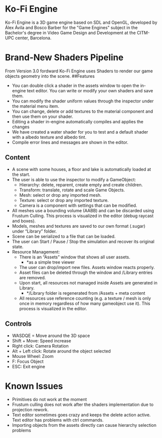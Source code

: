 # Ko-Fi Engine
Ko-Fi Engine is a 3D game engine based on SDL and OpenGL, developed by Álex Ávila and Bosco Barber for the "Game Engines" subject in the Bachelor's degree in Video Game Design and Development at the CITM-UPC center, Barcelona.

# Brand-New Shaders Pipeline
From Version 3.0 fordward Ko-Fi Engine uses Shaders to render our game objects geometry into the scene.
##Features
- You can double click a shader in the assets window to open the in-engine text editor. You can write or modify your own shaders and save them.
- You can modify the shader uniform values through the inspector under the material menu item.
- You can change, delete or add textures to the material component and then use them on your shader.
- Editing a shader in-engine automatically compiles and applies the changes
- We have created a water shader for you to test and a default shader with a albedo texture and albedo tint.
- Compile error lines and messages are shown in the editor.

## Content
- A scene with some houses, a floor and lake is automatically loaded at the start.
- The user is able to use the inspector to modify a GameObject:
    - Hierarchy: delete, reparent, create empty and create children.
    - Transform: translate, rotate and scale Game Objects.
    - Mesh: select or drop any imported mesh.
    - Texture: select or drop any imported texture.
    - Camera is a component with settings that can be modified.
- All meshes use a bounding volume (AABB) and can be discarded using Frustum Culling. This process is visualized in the editor (debug raycast and boxes).
- Models, meshes and textures are saved to our own format (.sugar) under “Library” folder.
- Scene can be serialized to a file that can be loaded.
- The user can Start / Pause / Stop the simulation and recover its original state.
- Resource Management:
    - There is an “Assets” window that shows all user assets.
        - *as a simple tree viewer
    - The user can drop/import new files. Assets window reacts properly.
    - Asset files can be deleted through the window and /Library entries are removed.
    - Upon start, all resources not managed inside Assets are generated in Library.
        - */Library folder is regenerated from /Assets + meta content
    - All resources use reference counting (e.g. a texture / mesh is only once in memory regardless of how many gameobject use it). This process is visualized in the editor.

## Controls
- WASDQE = Move around the 3D space
- Shift + Move: Speed increase
- Right click: Camera Rotation
- Alt + Left click: Rotate around the object selected
- Mouse Wheel: Zoom
- F: Focus Object
- ESC: Exit engine
# Known Issues
- Primitives do not work at the moment
- Frustum culling does not work after the shaders implementation due to projection rework.
- Text editor sometimes goes crazy and keeps the delete action active. Text editor has problems with ctrl commands.
- Importing objects from the assets directly can cause hierarchy selection problems
